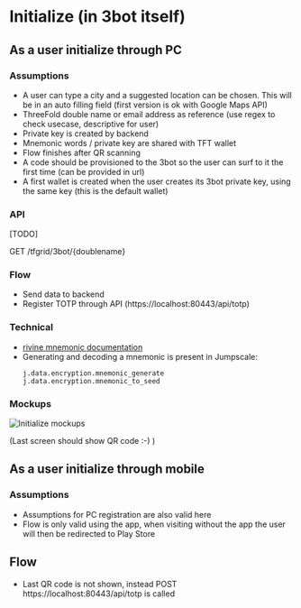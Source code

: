 # Initialize (in 3bot itself)


## As a user initialize through PC

### Assumptions
* A user can type a city and a suggested location can be chosen. This will be in an auto filling field (first version is ok with Google Maps API)
* ThreeFold double name or email address as reference (use regex to check usecase, descriptive for user)
* Private key is created by backend
* Mnemonic words / private key are shared with TFT wallet
* Flow finishes after QR scanning
* A code should be provisioned to the 3bot so the user can surf to it the first time (can be provided in url)
* A first wallet is created when the user creates its 3bot private key, using the same key (this is the default wallet)

### API
[TODO]

GET /tfgrid/3bot/{doublename}

### Flow
* Send data to backend
* Register TOTP through API (https://localhost:80443/api/totp)

### Technical
- [rivine mnemonic documentation](https://github.com/threefoldtech/rivine/blob/master/doc/wallet.md#private-key-generation) 
- Generating and decoding a mnemonic is present in Jumpscale:
   ```
   j.data.encryption.mnemonic_generate
   j.data.encryption.mnemonic_to_seed
   ```

### Mockups

![Initialize mockups](./images/initialize.svg?sanitize=true)

(Last screen should show QR code :-) )


## As a user initialize through mobile

### Assumptions
* Assumptions for PC registration are also valid here
* Flow is only valid using the app, when visiting without the app the user will then be redirected to Play Store

## Flow
* Last QR code is not shown, instead POST https://localhost:80443/api/totp  is called

